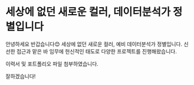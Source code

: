 # 세상에 없던 새로운 컬러, 데이터분석가 정별입니다
안녕하세요 반갑습니다😊 세상에 없던 새로운 컬러, 예비 데이터분석가 정별입니다.
신선한 접근과 맡은 바 임무에 헌신적인 태도로 다양한 프로젝트를 진행해왔습니다.

이력서 및 포트폴리오 파일 첨부하였습니다.

잘하겠습니다!
